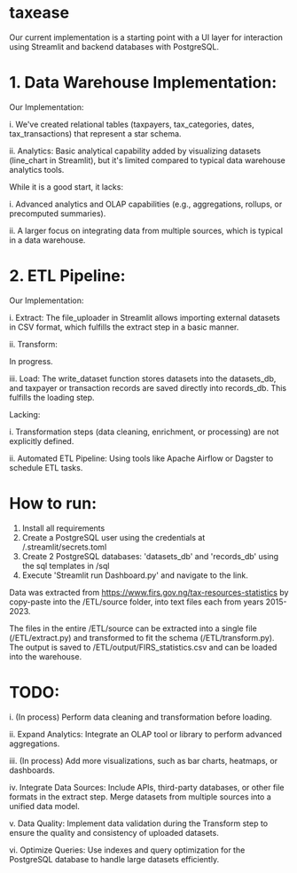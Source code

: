 # taxease

Our current implementation is a starting point with a UI layer for interaction using Streamlit and backend databases with PostgreSQL. 

# 1. Data Warehouse Implementation:
Our Implementation:

  i. We've created relational tables (taxpayers, tax_categories, dates, tax_transactions) that represent a star schema.
  
  ii. Analytics: Basic analytical capability added by visualizing datasets (line_chart in Streamlit), but it's limited compared to typical data warehouse analytics tools.

  While it is a good start, it lacks:
  
  i. Advanced analytics and OLAP capabilities (e.g., aggregations, rollups, or precomputed summaries).
  
  ii. A larger focus on integrating data from multiple sources, which is typical in a data warehouse.


# 2. ETL Pipeline:

Our Implementation:

  i. Extract: The file_uploader in Streamlit allows importing external datasets in CSV format, which fulfills the extract step in a basic manner.
  
  ii. Transform:

  In progress.
  
  iii. Load: The write_dataset function stores datasets into the datasets_db, and taxpayer or transaction records are saved directly into records_db. This fulfills the loading step.

  Lacking:
  
  i. Transformation steps (data cleaning, enrichment, or processing) are not explicitly defined.
  
  ii. Automated ETL Pipeline: Using tools like Apache Airflow or Dagster to schedule ETL tasks.



# How to run:
1. Install all requirements
2. Create a PostgreSQL user using the credentials at /.streamlit/secrets.toml
3. Create 2 PostgreSQL databases: 'datasets_db' and 'records_db' using the sql templates in /sql
4. Execute 'Streamlit run Dashboard.py' and navigate to the link.

Data was extracted from https://www.firs.gov.ng/tax-resources-statistics by copy-paste into the /ETL/source folder, into text files each from years 2015-2023.

The files in the entire /ETL/source can be extracted into a single file (/ETL/extract.py) and transformed to fit the schema (/ETL/transform.py). The output is saved to /ETL/output/FIRS_statistics.csv and can be loaded into the warehouse.



# TODO:  
  i. (In process) Perform data cleaning and transformation before loading.
  
  ii. Expand Analytics: Integrate an OLAP tool or library to perform advanced aggregations.
  
  iii. (In process) Add more visualizations, such as bar charts, heatmaps, or dashboards.
  
  iv. Integrate Data Sources:
  Include APIs, third-party databases, or other file formats in the extract step.
  Merge datasets from multiple sources into a unified data model.
  
  v. Data Quality: Implement data validation during the Transform step to ensure the quality and consistency of uploaded datasets.
  
  vi. Optimize Queries:
  Use indexes and query optimization for the PostgreSQL database to handle large datasets efficiently.
